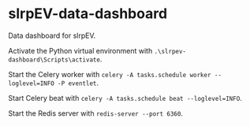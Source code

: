 # slrpEV-data-dashboard
Data dashboard for slrpEV.

Activate the Python virtual environment with `.\slrpev-dashboard\Scripts\activate`.

Start the Celery worker with `celery -A tasks.schedule worker --loglevel=INFO -P eventlet`.

Start Celery beat with `celery -A tasks.schedule beat --loglevel=INFO`. 

Start the Redis server with `redis-server --port 6360`. 
